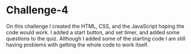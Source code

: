 # Challenge-4
On this challenge I created the HTML, CSS, and the JavaScript hoping the code would work. I added a start button, and set timer, and added some questions to the quiz. Although I added some of the starting code I am still having problems with getting the whole code to work itself. 